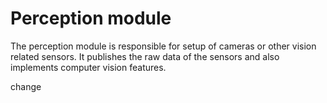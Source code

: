 # Perception module
The perception module is responsible for setup of cameras or other vision related sensors.
It publishes the raw data of the sensors and also implements computer vision features.

change